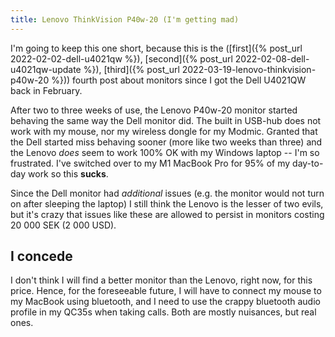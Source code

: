 ```yaml
---
title: Lenovo ThinkVision P40w-20 (I'm getting mad)
---
```


I'm going to keep this one short, because this is the ([first]({% post_url 2022-02-02-dell-u4021qw %}),
[second]({% post_url 2022-02-08-dell-u4021qw-update %}),
[third]({% post_url 2022-03-19-lenovo-thinkvision-p40w-20 %})) fourth post about monitors since I got the Dell U4021QW back
in February.

After two to three weeks of use, the Lenovo P40w-20 monitor started behaving the same way the Dell monitor did.
The built in USB-hub does not work with my mouse, nor my wireless dongle for my Modmic.
Granted that the Dell started miss behaving sooner (more like two weeks than three) and the Lenovo _does_ seem to work
100% OK with my Windows laptop -- I'm so frustrated.
I've switched over to my M1 MacBook Pro for 95% of my day-to-day work so this **sucks**.

Since the Dell monitor had _additional_ issues (e.g. the monitor would not turn on after sleeping the laptop) I still
think the Lenovo is the lesser of two evils, but it's crazy that issues like these are allowed to persist in monitors
costing 20 000 SEK (2 000 USD).

## I concede

I don't think I will find a better monitor than the Lenovo, right now, for this price.
Hence, for the foreseeable future, I will have to connect my mouse to my MacBook using bluetooth, and I need to use the
crappy bluetooth audio profile in my QC35s when taking calls.
Both are mostly nuisances, but real ones.
